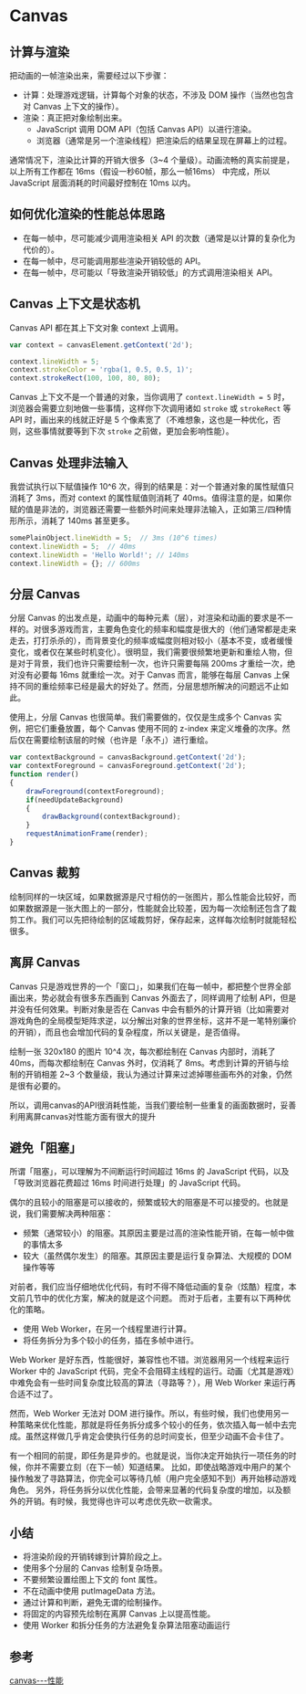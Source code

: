# Canvas

## 计算与渲染
把动画的一帧渲染出来，需要经过以下步骤：

* 计算：处理游戏逻辑，计算每个对象的状态，不涉及 DOM 操作（当然也包含对 Canvas 上下文的操作）。
* 渲染：真正把对象绘制出来。 
    * JavaScript 调用 DOM API（包括 Canvas API）以进行渲染。 
    * 浏览器（通常是另一个渲染线程）把渲染后的结果呈现在屏幕上的过程。

通常情况下，渲染比计算的开销大很多（3~4 个量级）。动画流畅的真实前提是，以上所有工作都在 16ms（假设一秒60帧，那么一帧16ms） 中完成，所以 JavaScript 层面消耗的时间最好控制在 10ms 以内。

## 如何优化渲染的性能总体思路


* 在每一帧中，尽可能减少调用渲染相关 API 的次数（通常是以计算的复杂化为代价的）。
* 在每一帧中，尽可能调用那些渲染开销较低的 API。
* 在每一帧中，尽可能以「导致渲染开销较低」的方式调用渲染相关 API。

## Canvas 上下文是状态机

Canvas API 都在其上下文对象 context 上调用。

```js
var context = canvasElement.getContext('2d');
```

```js
context.lineWidth = 5;
context.strokeColor = 'rgba(1, 0.5, 0.5, 1)';
context.strokeRect(100, 100, 80, 80);
```

Canvas 上下文不是一个普通的对象，当你调用了 `context.lineWidth = 5` 时，浏览器会需要立刻地做一些事情，这样你下次调用诸如 `stroke` 或 `strokeRect` 等 API 时，画出来的线就正好是 5 个像素宽了（不难想象，这也是一种优化，否则，这些事情就要等到下次 `stroke` 之前做，更加会影响性能）。

## Canvas 处理非法输入

我尝试执行以下赋值操作 10^6 次，得到的结果是：对一个普通对象的属性赋值只消耗了 3ms，而对 context 的属性赋值则消耗了 40ms。值得注意的是，如果你赋的值是非法的，浏览器还需要一些额外时间来处理非法输入，正如第三/四种情形所示，消耗了 140ms 甚至更多。

```js
somePlainObject.lineWidth = 5;  // 3ms (10^6 times)
context.lineWidth = 5;  // 40ms
context.lineWidth = 'Hello World!'; // 140ms
context.lineWidth = {}; // 600ms
```

## 分层 Canvas

分层 Canvas 的出发点是，动画中的每种元素（层），对渲染和动画的要求是不一样的。对很多游戏而言，主要角色变化的频率和幅度是很大的（他们通常都是走来走去，打打杀杀的），而背景变化的频率或幅度则相对较小（基本不变，或者缓慢变化，或者仅在某些时机变化）。很明显，我们需要很频繁地更新和重绘人物，但是对于背景，我们也许只需要绘制一次，也许只需要每隔 200ms 才重绘一次，绝对没有必要每 16ms 就重绘一次。对于 Canvas 而言，能够在每层 Canvas 上保持不同的重绘频率已经是最大的好处了。然而，分层思想所解决的问题远不止如此。

使用上，分层 Canvas 也很简单。我们需要做的，仅仅是生成多个 Canvas 实例，把它们重叠放置，每个 Canvas 使用不同的 z-index 来定义堆叠的次序。然后仅在需要绘制该层的时候（也许是「永不」）进行重绘。

```js
var contextBackground = canvasBackground.getContext('2d');
var contextForeground = canvasForeground.getContext('2d'); 
function render()
{
    drawForeground(contextForeground);
    if(needUpdateBackground)
    {
        drawBackground(contextBackground);
    }
    requestAnimationFrame(render);
}
```

## Canvas 裁剪
绘制同样的一块区域，如果数据源是尺寸相仿的一张图片，那么性能会比较好，而如果数据源是一张大图上的一部分，性能就会比较差，因为每一次绘制还包含了裁剪工作。我们可以先把待绘制的区域裁剪好，保存起来，这样每次绘制时就能轻松很多。

## 离屏 Canvas

Canvas 只是游戏世界的一个「窗口」，如果我们在每一帧中，都把整个世界全部画出来，势必就会有很多东西画到 Canvas 外面去了，同样调用了绘制 API，但是并没有任何效果。判断对象是否在 Canvas 中会有额外的计算开销（比如需要对游戏角色的全局模型矩阵求逆，以分解出对象的世界坐标，这并不是一笔特别廉价的开销），而且也会增加代码的复杂程度，所以关键是，是否值得。

绘制一张 320x180 的图片 10^4 次，每次都绘制在 Canvas 内部时，消耗了 40ms，而每次都绘制在 Canvas 外时，仅消耗了 8ms。考虑到计算的开销与绘制的开销相差 2~3 个数量级，我认为通过计算来过滤掉哪些画布外的对象，仍然是很有必要的。

所以，调用canvas的API很消耗性能，当我们要绘制一些重复的画面数据时，妥善利用离屏canvas对性能方面有很大的提升

## 避免「阻塞」

所谓「阻塞」，可以理解为不间断运行时间超过 16ms 的 JavaScript 代码，以及「导致浏览器花费超过 16ms 时间进行处理」的 JavaScript 代码。

偶尔的且较小的阻塞是可以接收的，频繁或较大的阻塞是不可以接受的。也就是说，我们需要解决两种阻塞：

* 频繁（通常较小）的阻塞。其原因主要是过高的渲染性能开销，在每一帧中做的事情太多
* 较大（虽然偶尔发生）的阻塞。其原因主要是运行复杂算法、大规模的 DOM 操作等等

对前者，我们应当仔细地优化代码，有时不得不降低动画的复杂（炫酷）程度，本文前几节中的优化方案，解决的就是这个问题。
而对于后者，主要有以下两种优化的策略。

* 使用 Web Worker，在另一个线程里进行计算。
* 将任务拆分为多个较小的任务，插在多帧中进行。

Web Worker 是好东西，性能很好，兼容性也不错。浏览器用另一个线程来运行 Worker 中的 JavaScript 代码，完全不会阻碍主线程的运行。动画（尤其是游戏）中难免会有一些时间复杂度比较高的算法（寻路等？），用 Web Worker 来运行再合适不过了。

然而，Web Worker 无法对 DOM 进行操作。所以，有些时候，我们也使用另一种策略来优化性能，那就是将任务拆分成多个较小的任务，依次插入每一帧中去完成。虽然这样做几乎肯定会使执行任务的总时间变长，但至少动画不会卡住了。




有一个相同的前提，即任务是异步的。也就是说，当你决定开始执行一项任务的时候，你并不需要立刻（在下一帧）知道结果。
比如，即使战略游戏中用户的某个操作触发了寻路算法，你完全可以等待几帧（用户完全感知不到）再开始移动游戏角色。
另外，将任务拆分以优化性能，会带来显著的代码复杂度的增加，以及额外的开销。有时候，我觉得也许可以考虑优先砍一砍需求。




## 小结

* 将渲染阶段的开销转嫁到计算阶段之上。
* 使用多个分层的 Canvas 绘制复杂场景。
* 不要频繁设置绘图上下文的 font 属性。
* 不在动画中使用 putImageData 方法。
* 通过计算和判断，避免无谓的绘制操作。
* 将固定的内容预先绘制在离屏 Canvas 上以提高性能。
* 使用 Worker 和拆分任务的方法避免复杂算法阻塞动画运行


## 参考
[canvas---性能](https://juejin.im/post/5b4076215188251aa82904bd)

